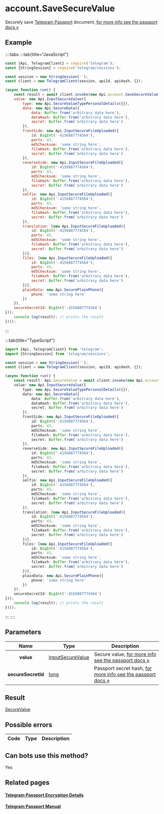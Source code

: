 # account.SaveSecureValue

Securely save [Telegram Passport](https://core.telegram.org/passport) document, [for more info see the passport docs »](https://core.telegram.org/passport/encryption#encryption)



## Example

::::tabs
:::tab{title="JavaScript"}
```js
const {Api, TelegramClient} = require('telegram');
const {StringSession} = require('telegram/sessions');

const session = new StringSession('');
const client = new TelegramClient(session, apiId, apiHash, {});

(async function run() {
    const result = await client.invoke(new Api.account.SaveSecureValue({
    value: new Api.InputSecureValue({
        type: new Api.SecureValueTypePersonalDetails({}),
        data: new Api.SecureData({
            data: Buffer.from('arbitrary data here'),
            dataHash: Buffer.from('arbitrary data here'),
            secret: Buffer.from('arbitrary data here')
        }),
        frontSide: new Api.InputSecureFileUploaded({
            id: BigInt('-4156887774564'),
            parts: 43,
            md5Checksum: 'some string here',
            fileHash: Buffer.from('arbitrary data here'),
            secret: Buffer.from('arbitrary data here')
        }),
        reverseSide: new Api.InputSecureFileUploaded({
            id: BigInt('-4156887774564'),
            parts: 43,
            md5Checksum: 'some string here',
            fileHash: Buffer.from('arbitrary data here'),
            secret: Buffer.from('arbitrary data here')
        }),
        selfie: new Api.InputSecureFileUploaded({
            id: BigInt('-4156887774564'),
            parts: 43,
            md5Checksum: 'some string here',
            fileHash: Buffer.from('arbitrary data here'),
            secret: Buffer.from('arbitrary data here')
        }),
        translation: [new Api.InputSecureFileUploaded({
            id: BigInt('-4156887774564'),
            parts: 43,
            md5Checksum: 'some string here',
            fileHash: Buffer.from('arbitrary data here'),
            secret: Buffer.from('arbitrary data here')
        })],
        files: [new Api.InputSecureFileUploaded({
            id: BigInt('-4156887774564'),
            parts: 43,
            md5Checksum: 'some string here',
            fileHash: Buffer.from('arbitrary data here'),
            secret: Buffer.from('arbitrary data here')
        })],
        plainData: new Api.SecurePlainPhone({
            phone: 'some string here'
        })
    }),
    secureSecretId: BigInt('-4156887774564')
}));
    console.log(result); // prints the result
})();
```
:::

:::tab{title="TypeScript"}
```ts
import {Api, TelegramClient} from 'telegram';
import {StringSession} from 'telegram/sessions';

const session = new StringSession('');
const client = new TelegramClient(session, apiId, apiHash, {});

(async function run() {
    const result: Api.SecureValue = await client.invoke(new Api.account.SaveSecureValue({
    value: new Api.InputSecureValue({
        type: new Api.SecureValueTypePersonalDetails({}),
        data: new Api.SecureData({
            data: Buffer.from('arbitrary data here'),
            dataHash: Buffer.from('arbitrary data here'),
            secret: Buffer.from('arbitrary data here')
        }),
        frontSide: new Api.InputSecureFileUploaded({
            id: BigInt('-4156887774564'),
            parts: 43,
            md5Checksum: 'some string here',
            fileHash: Buffer.from('arbitrary data here'),
            secret: Buffer.from('arbitrary data here')
        }),
        reverseSide: new Api.InputSecureFileUploaded({
            id: BigInt('-4156887774564'),
            parts: 43,
            md5Checksum: 'some string here',
            fileHash: Buffer.from('arbitrary data here'),
            secret: Buffer.from('arbitrary data here')
        }),
        selfie: new Api.InputSecureFileUploaded({
            id: BigInt('-4156887774564'),
            parts: 43,
            md5Checksum: 'some string here',
            fileHash: Buffer.from('arbitrary data here'),
            secret: Buffer.from('arbitrary data here')
        }),
        translation: [new Api.InputSecureFileUploaded({
            id: BigInt('-4156887774564'),
            parts: 43,
            md5Checksum: 'some string here',
            fileHash: Buffer.from('arbitrary data here'),
            secret: Buffer.from('arbitrary data here')
        })],
        files: [new Api.InputSecureFileUploaded({
            id: BigInt('-4156887774564'),
            parts: 43,
            md5Checksum: 'some string here',
            fileHash: Buffer.from('arbitrary data here'),
            secret: Buffer.from('arbitrary data here')
        })],
        plainData: new Api.SecurePlainPhone({
            phone: 'some string here'
        })
    }),
    secureSecretId: BigInt('-4156887774564')
}));
    console.log(result); // prints the result
})();
```
:::
::::



## Parameters

| Name | Type | Description |
| :--: | ---- | ----------- |
| **value** | [InputSecureValue](https://core.telegram.org/type/InputSecureValue) | Secure value, [for more info see the passport docs »](https://core.telegram.org/passport/encryption#encryption) 
| **secureSecretId** | [long](https://core.telegram.org/type/long) | Passport secret hash, [for more info see the passport docs »](https://core.telegram.org/passport/encryption#encryption) 


## Result

[SecureValue](https://core.telegram.org/type/SecureValue)



## Possible errors

| Code | Type | Description |
| :--: | ---- | ----------- |


## Can bots use this method?

Yes

## Related pages

#### [Telegram Passport Encryption Details](https://core.telegram.org/passport/encryption)

#### [Telegram Passport Manual](https://core.telegram.org/passport)


